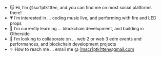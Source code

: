 - 🐱 Hi, I’m @scr1ptk1tten, and you can find me on most social platforms there!
- 💗 I’m interested in ... coding music live, and performing with fire and LED props
- 💫 I’m currently learning ... blockchain development, and building in Otherside 
- 🍄 I’m looking to collaborate on ... web 2 or web 3 edm events and performances, and blockchain development projects
- ✨ How to reach me ... email me @ 1mscr1ptk1tten@gmail.com

<!---
scr1ptk1tten/scr1ptk1tten is a ✨ special ✨ repository because its `README.md` (this file) appears on your GitHub profile.
You can click the Preview link to take a look at your changes.
--->
